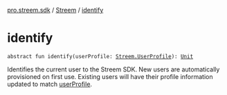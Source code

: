 [pro.streem.sdk](../index.md) / [Streem](index.md) / [identify](./identify.md)

# identify

`abstract fun identify(userProfile: `[`Streem.UserProfile`](-user-profile/index.md)`): `[`Unit`](https://kotlinlang.org/api/latest/jvm/stdlib/kotlin/-unit/index.html)

Identifies the current user to the Streem SDK. New users are automatically provisioned on
first use. Existing users will have their profile information updated to match [userProfile](identify.md#pro.streem.sdk.Streem$identify(pro.streem.sdk.Streem.UserProfile)/userProfile).

